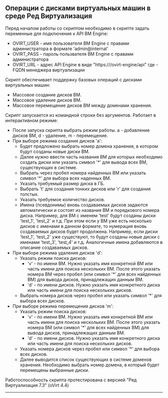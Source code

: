 ## Операции с дисками виртуальных машин в среде Ред Виртуализация

Перед началом работы со скриптом необходимо в скрипте задать переменные для подключения к API ВМ Engine:
* OVIRT_USER - имя пользователя ВМ Engine с правами администратора в формате 'admin@internal'
* OVIRT_PASS - пароль пользвателя ВМ Engine с правами администратора
* OVIRT_URL - адрес API Engine в виде "https://<hosted-engine>/ovirt-engine/api" где <hosted-engine> - FQDN менеджера виртуализации

Скрипт обеспечивает поддержку базовых операций с дисками виртуальных машин:  
* Массовое создание дисков ВМ.  
* Массовое удаление дисков ВМ.  
* Массовое перемещение дисков ВМ между доменами хранения.  

Скрипт запускается из командной строки без аргументов. Работает в интерактивном режиме:
- После запуска скрипта выбрать режим работы. а - добавление дисков ВМ, d - удаление, m - перемещение.  
- При выборе режима создания дисков 'a':  
    - Будет предложено выбрать номер домена хранения, в котором будут созданы новые диски ВМ.    
    - Далее нужно ввести часть названия ВМ для которых необходимо создать диски или указать символ '*' для вывода всех ВМ, существующих в системе.  
    - Выбрать через пробел номера найденных ВМ или указать символ '*' для выбора всех наденных ВМ.  
    - Указать требуемый размер диска в ГБ.  
    - Выбрать 't' для создания тонких дисков или 'r' для создания толстых.  
    - Указать требуемое количество дисков.  
    - Имена (псевдонимы) вновь создаваемых дисков задаются автоматически и состоят из названия ВМ и порядкового номера диска. Например, для ВМ с именем 'test' будут созданы диски 'test_1', 'test_2' и т.д. При этом если у ВМ уже есть несколько дисков с именами в данном формате, то нумерация вновь создаваемых дисков будет продолжена. Например, если диски 'test_1', 'test_2' уже существуют, то будут созданы новые диски с именами 'test_3', 'test_4' и т.д. Аналогичные имена добавляются в описание создаваемых дисков.  
- При выборе режима удаления дисков 'd':  
    - Указать режим поиска дисков:  
        - 'v' - по имени ВМ. Нужно указать имя конкретной ВМ или часть имени для поиска нескольких ВМ. После этого указать номера ВМ через пробел (или символ '*' для всех найденных ВМ) для вывода дисков, принадлежащих данным ВМ.  
        - 'd' - по имени дисков. Нужно указать имя конкретного диска или часть имени для поиска нескольких дисков.
    - Выбрать номера дисков через пробел или указать символ '*' для выбора всех дисков.  
- При выборе режима перемещения дисков 'm':  
    - Указать режим поиска дисков:  
        - 'v' - по имени ВМ. Нужно указать имя конкретной ВМ или часть имени для поиска нескольких ВМ. После этого указать номера ВМ (или символ '*' для всех найденных ВМ) для вывода дисков, принадлежащих данным ВМ.  
        - 'd' - по имени дисков. Нужно указать имя конкретного диска или часть имени для поиска нескольких дисков.
    - Указать номера дисков через пробел или символ '*' для выбора всех дисков.  
    - Далее выводится список существующих в системе доменов хранения. Необходимо выбрать номер домена, в который будет перемещены выбранные диски.  

Работоспособность скрипта протестирована с версией "Ред Виртуализация 7.3" (oVirt 4.4)  

---
    